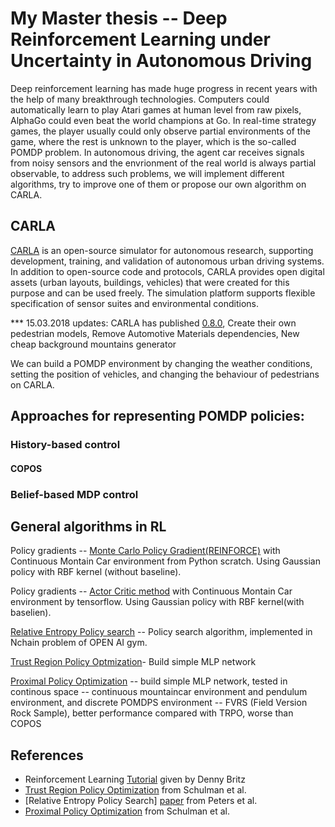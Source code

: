# My Master thesis -- Deep Reinforcement Learning under Uncertainty in Autonomous Driving

Deep reinforcement learning has made huge progress in recent years with the help of many breakthrough technologies. Computers could automatically learn to play Atari games at human level from raw pixels, AlphaGo could even beat the world champions at Go. In real-time strategy games, the player usually could only observe partial environments of the game, where the rest is unknown to the player, which is the so-called POMDP problem. In autonomous driving, the agent car receives signals from noisy sensors and the envrionment of the real world is always partial observable, to address such problems, we will implement different algorithms, try to improve one of them or propose our own algorithm on CARLA.

## CARLA

[CARLA](http://www.carla.org/) is an open-source simulator for autonomous research, supporting development, training, and validation of autonomous urban driving systems. In addition to open-source code and protocols, CARLA provides open digital assets (urban layouts, buildings, vehicles) that were created for this purpose and can be used freely. The simulation platform supports flexible specification of sensor suites and environmental conditions.

*** 15.03.2018 updates: CARLA has published [0.8.0](https://github.com/carla-simulator/carla/tree/release_0.8.0), Create their own pedestrian models, Remove Automotive Materials dependencies, New cheap background mountains generator

We can build a POMDP environment by changing the weather conditions, setting the position of vehicles, and changing the behaviour of pedestrians on CARLA.


## Approaches for representing POMDP policies:

### History-based control
#### COPOS
### Belief-based MDP control

## General algorithms in RL

Policy gradients -- [Monte Carlo Policy Gradient(REINFORCE)](https://github.com/Rong-Zhi/ReinforcementLearning/code/REINFORCE) with Continuous Montain Car environment from Python scratch. Using Gaussian policy with RBF kernel (without baseline).

Policy gradients -- [Actor Critic method](https://github.com/Rong-Zhi/ReinforcementLearning/code/Actor_Critic) with Continuous Montain Car environment by tensorflow. Using Gaussian policy with RBF kernel(with baselien).

[Relative Entropy Policy search](https://github.com/Rong-Zhi/ReinforcementLearning/code/REPS) -- Policy search algorithm, implemented in Nchain problem of OPEN AI gym.

[Trust Region Policy Optmization](https://github.com/Rong-Zhi/ReinforcementLearning/code/TRPO)- Build simple MLP network  

[Proximal Policy Optimization](https://github.com/Rong-Zhi/ReinforcementLearning/code/PPO) -- build simple MLP network, tested in continous space -- continuous mountaincar environment and pendulum environment, and discrete POMDPS environment -- FVRS (Field Version Rock Sample), better performance compared with TRPO, worse than COPOS


## References
- Reinforcement Learning [Tutorial](https://github.com/dennybritz/reinforcement-learning) given by Denny Britz
- [Trust Region Policy Optimization](https://arxiv.org/abs/1502.05477) from Schulman et al.
- [Relative Entropy Policy Search] [paper](https://pdfs.semanticscholar.org/ff47/526838ce85d77a50197a0c5f6ee5095156aa.pdf) from Peters et al.
- [Proximal Policy Optimization](https://arxiv.org/abs/1707.06347) from Schulman et al.
